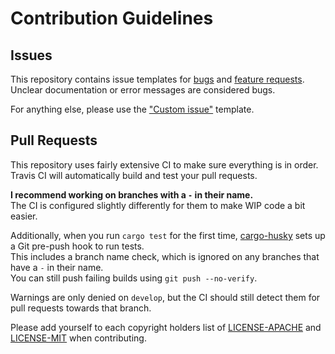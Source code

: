 # Contribution Guidelines

## Issues

This repository contains issue templates for [bugs] and [feature requests].  
Unclear documentation or error messages are considered bugs.

For anything else, please use the ["Custom issue"] template.

[bugs]: https://github.com/Tamschi/taml/issues/new?assignees=&labels=bug&template=bug_report.md&title=
[feature requests]: https://github.com/Tamschi/taml/issues/new?assignees=&labels=enhancement&template=feature_request.md&title=
["Custom issue"]: https://github.com/Tamschi/taml/issues/new?assignees=&labels=&template=custom_issue.md&title=

## Pull Requests

This repository uses fairly extensive CI to make sure everything is in order.  
Travis CI will automatically build and test your pull requests.

**I recommend working on branches with a `-` in their name.**  
The CI is configured slightly differently for them to make WIP code a bit easier.

Additionally, when you run `cargo test` for the first time, [cargo-husky] sets up a Git pre-push hook to run tests.  
This includes a branch name check, which is ignored on any branches that have a `-` in their name.  
You can still push failing builds using `git push --no-verify`.

Warnings are only denied on `develop`, but the CI should still detect them for pull requests towards that branch.

Please add yourself to each copyright holders list of [LICENSE-APACHE](LICENSE-APACHE) and [LICENSE-MIT](LICENSE-MIT) when contributing.

[cargo-husky]: https://lib.rs/crates/cargo-husky
